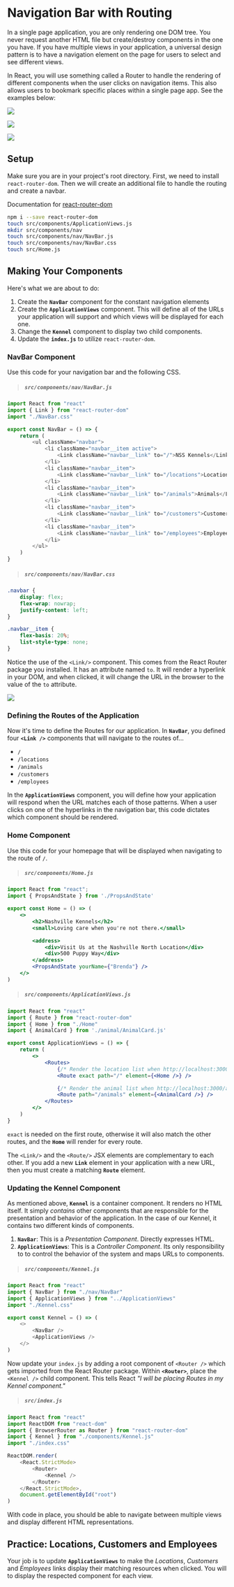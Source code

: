 # Navigation Bar with Routing

In a single page application, you are only rendering one DOM tree. You never request another HTML file but create/destroy components in the one you have. If you have multiple views in your application, a universal design pattern is to have a navigation element on the page for users to select and see different views.

In React, you will use something called a Router to handle the rendering of different components when the user clicks on navigation items. This also allows users to bookmark specific places within a single page app. See the examples below:

  
![](./images/react-route-example-1.png)
  
  
![](./images/react-route-example-2.png)

  
![](./images/react-route-example-3.png)


## Setup

Make sure you are in your project's root directory. First, we need to install `react-router-dom`. Then we will create an additional file to handle the routing and create a navbar.

Documentation for [react-router-dom](https://reactrouter.com/web/guides/quick-start)

```sh
npm i --save react-router-dom
touch src/components/ApplicationViews.js
mkdir src/components/nav
touch src/components/nav/NavBar.js
touch src/components/nav/NavBar.css
touch src/Home.js
```

## Making Your Components

Here's what we are about to do:

1. Create the **`NavBar`** component for the constant navigation elements
1. Create the **`ApplicationViews`** component. This will define all of the URLs your application will support and which views will be displayed for each one.
1. Change the **`Kennel`** component to display two child components.
1. Update the **`index.js`** to utilize `react-router-dom`.

### NavBar Component

Use this code for your navigation bar and the following CSS.

> ##### `src/components/nav/NavBar.js`

```js
import React from "react"
import { Link } from "react-router-dom"
import "./NavBar.css"

export const NavBar = () => {
    return (
        <ul className="navbar">
            <li className="navbar__item active">
                <Link className="navbar__link" to="/">NSS Kennels</Link>
            </li>
            <li className="navbar__item">
                <Link className="navbar__link" to="/locations">Locations</Link>
            </li>
            <li className="navbar__item">
                <Link className="navbar__link" to="/animals">Animals</Link>
            </li>
            <li className="navbar__item">
                <Link className="navbar__link" to="/customers">Customers</Link>
            </li>
            <li className="navbar__item">
                <Link className="navbar__link" to="/employees">Employees</Link>
            </li>
        </ul>
    )
}
```

> ##### `src/components/nav/NavBar.css`

```css
.navbar {
    display: flex;
    flex-wrap: nowrap;
    justify-content: left;
}

.navbar__item {
    flex-basis: 20%;
    list-style-type: none;
}
```

Notice the use of the `<Link/>` component. This comes from the React Router package you installed. It has an attribute named `to`. It will render a hyperlink in your DOM, and when clicked, it will change the URL in the browser to the value of the `to` attribute.

![](./images/react-route-example-4.png)

### Defining the Routes of the Application

Now it's time to define the Routes for our application. In **`NavBar`**, you defined four **`<Link />`** components that will navigate to the routes of...

* `/`
* `/locations`
* `/animals`
* `/customers`
* `/employees`

In the **`ApplicationViews`** component, you will define how your application will respond when the URL matches each of those patterns. When a user clicks on one of the hyperlinks in the navigation bar, this code dictates which component should be rendered.

### Home Component

Use this code for your homepage that will be displayed when navigating to the route of `/`.

> ##### `src/components/Home.js`
```jsx
import React from "react";
import { PropsAndState } from './PropsAndState'

export const Home = () => (
    <>
        <h2>Nashville Kennels</h2>
        <small>Loving care when you're not there.</small>

        <address>
            <div>Visit Us at the Nashville North Location</div>
            <div>500 Puppy Way</div>
        </address>
        <PropsAndState yourName={"Brenda"} />
    </>
)
```

> ##### `src/components/ApplicationViews.js`

```jsx
import React from "react"
import { Route } from "react-router-dom"
import { Home } from "./Home"
import { AnimalCard } from './animal/AnimalCard.js'

export const ApplicationViews = () => {
    return (
        <>
            <Routes>
                {/* Render the location list when http://localhost:3000/ */}
                <Route exact path="/" element={<Home />} />

                {/* Render the animal list when http://localhost:3000/animals */}
                <Route path="/animals" element={<AnimalCard />} />
            </Routes>
        </>
    )
}
```

`exact` is needed on the first route, otherwise it will also match the other routes, and the **`Home`** will render for every route.

The `<Link/>` and the `<Route/>` JSX elements are complementary to each other. If you add a new **`Link`** element in your application with a new URL, then you must create a matching **`Route`** element.

### Updating the Kennel Component

As mentioned above, **`Kennel`** is a container component. It renders no HTML itself. It simply *contains* other components that are responsible for the presentation and behavior of the application. In the case of our Kennel, it contains two different kinds of components.

1. **`NavBar`**: This is a _Presentation Component_. Directly expresses HTML.
2. **`ApplicationViews`**: This is a _Controller Component_. Its only responsibility to to control the behavior of the system and maps URLs to components.

> ##### `src/components/Kennel.js`

```js
import React from "react"
import { NavBar } from "./nav/NavBar"
import { ApplicationViews } from "../ApplicationViews"
import "./Kennel.css"

export const Kennel = () => (
    <>
        <NavBar />
        <ApplicationViews />
    </>
)
```

Now update your `index.js` by adding a root component of `<Router />` which gets imported from the React Router package. Within **`<Router>`**, place the `<Kennel />` child component. This tells React *"I will be placing Routes in my Kennel component."*

> ##### `src/index.js`

```js
import React from "react"
import ReactDOM from "react-dom"
import { BrowserRouter as Router } from "react-router-dom"
import { Kennel } from "./components/Kennel.js"
import "./index.css"

ReactDOM.render(
    <React.StrictMode>
        <Router>
            <Kennel />
        </Router>
    </React.StrictMode>,
    document.getElementById("root")
)
```

With code in place, you should be able to navigate between multiple views and display different HTML representations.

## Practice: Locations, Customers and Employees

Your job is to update **`ApplicationViews`** to make the _Locations_, _Customers_ and _Employees_ links display their matching resources when clicked. You will to display the respected component for each view.